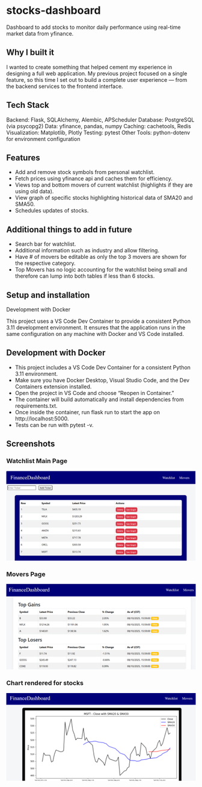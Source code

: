 # stocks-dashboard
Dashboard to add stocks to monitor daily performance using real-time market data from yfinance.

## Why I built it
I wanted to create something that helped cement my experience in designing a full web application. My previous project focused on a single feature, so this time I set out to build a complete user experience — from the backend services to the frontend interface.

## Tech Stack
Backend: Flask, SQLAlchemy, Alembic, APScheduler
Database: PostgreSQL (via psycopg2)
Data: yfinance, pandas, numpy
Caching: cachetools, Redis
Visualization: Matplotlib, Plotly
Testing: pytest
Other Tools: python-dotenv for environment configuration

## Features
- Add and remove stock symbols from personal watchlist.
- Fetch prices using yfinance api and caches them for efficiency.
- Views top and bottom movers of current watchlist (highlights if they are using old data).
- View graph of specific stocks highlighting historical data of SMA20 and SMA50.
- Schedules updates of stocks.

## Additional things to add in future
- Search bar for watchlist.
- Additional information such as industry and allow filtering.
- Have # of movers be editable as only the top 3 movers are shown for the respective category.
- Top Movers has no logic accounting for the watchlist being small and therefore can lump into both tables if less than 6 stocks.

## Setup and installation
Development with Docker

This project uses a VS Code Dev Container to provide a consistent Python 3.11 development environment.
It ensures that the application runs in the same configuration on any machine with Docker and VS Code installed.

## Development with Docker

- This project includes a VS Code Dev Container for a consistent Python 3.11 environment.
- Make sure you have Docker Desktop, Visual Studio Code, and the Dev Containers extension installed.
- Open the project in VS Code and choose “Reopen in Container.”
- The container will build automatically and install dependencies from requirements.txt.
- Once inside the container, run flask run to start the app on http://localhost:5000.
- Tests can be run with pytest -v.

## Screenshots
### Watchlist Main Page
![Watchlist Page](screenshots/watchlist.png)
### Movers Page
![Movers Page](screenshots/movers.png)
### Chart rendered for stocks
![Chart view](screenshots/chart.png)


